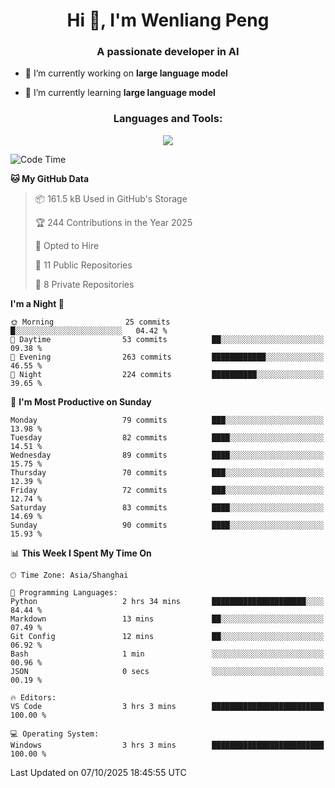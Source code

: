 <h1 align="center">Hi 👋, I'm Wenliang Peng</h1>
<h3 align="center">A passionate developer in AI</h3>

- 🔭 I’m currently working on **large language model**

- 🌱 I’m currently learning **large language model**

<!-- <h3 align="left">Connect with me:</h3> -->
<!-- <p align="left">
</p> -->

<h3 align="center">Languages and Tools:</h3>
<p align="center">
  <a href="https://skillicons.dev">
    <img src="https://skillicons.dev/icons?i=cpp,ros,docker,azure,git,linux,py,pytorch,cmake,githubactions,powershell,md&perline=6" />
  </a>
</p>


<!-- <p><img align="center" src="https://github-readme-stats.vercel.app/api/top-langs?username=bpwl0121&show_icons=true&locale=en&layout=compact" alt="bpwl0121" /></p> -->

<!-- <p><img align="center" src="https://github-readme-streak-stats.herokuapp.com/?user=bpwl0121&" alt="bpwl0121" /></p> -->

<!--START_SECTION:waka-->
![Code Time](http://img.shields.io/badge/Code%20Time-441%20hrs%2034%20mins-blue)

**🐱 My GitHub Data** 

> 📦 161.5 kB Used in GitHub's Storage 
 > 
> 🏆 244 Contributions in the Year 2025
 > 
> 💼 Opted to Hire
 > 
> 📜 11 Public Repositories 
 > 
> 🔑 8 Private Repositories 
 > 
**I'm a Night 🦉** 

```text
🌞 Morning                25 commits          █░░░░░░░░░░░░░░░░░░░░░░░░   04.42 % 
🌆 Daytime                53 commits          ██░░░░░░░░░░░░░░░░░░░░░░░   09.38 % 
🌃 Evening                263 commits         ████████████░░░░░░░░░░░░░   46.55 % 
🌙 Night                  224 commits         ██████████░░░░░░░░░░░░░░░   39.65 % 
```
📅 **I'm Most Productive on Sunday** 

```text
Monday                   79 commits          ███░░░░░░░░░░░░░░░░░░░░░░   13.98 % 
Tuesday                  82 commits          ████░░░░░░░░░░░░░░░░░░░░░   14.51 % 
Wednesday                89 commits          ████░░░░░░░░░░░░░░░░░░░░░   15.75 % 
Thursday                 70 commits          ███░░░░░░░░░░░░░░░░░░░░░░   12.39 % 
Friday                   72 commits          ███░░░░░░░░░░░░░░░░░░░░░░   12.74 % 
Saturday                 83 commits          ████░░░░░░░░░░░░░░░░░░░░░   14.69 % 
Sunday                   90 commits          ████░░░░░░░░░░░░░░░░░░░░░   15.93 % 
```


📊 **This Week I Spent My Time On** 

```text
🕑︎ Time Zone: Asia/Shanghai

💬 Programming Languages: 
Python                   2 hrs 34 mins       █████████████████████░░░░   84.44 % 
Markdown                 13 mins             ██░░░░░░░░░░░░░░░░░░░░░░░   07.49 % 
Git Config               12 mins             ██░░░░░░░░░░░░░░░░░░░░░░░   06.92 % 
Bash                     1 min               ░░░░░░░░░░░░░░░░░░░░░░░░░   00.96 % 
JSON                     0 secs              ░░░░░░░░░░░░░░░░░░░░░░░░░   00.19 % 

🔥 Editors: 
VS Code                  3 hrs 3 mins        █████████████████████████   100.00 % 

💻 Operating System: 
Windows                  3 hrs 3 mins        █████████████████████████   100.00 % 
```


 Last Updated on 07/10/2025 18:45:55 UTC
<!--END_SECTION:waka-->
